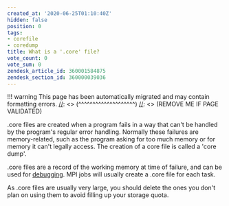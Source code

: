 ```yaml
---
created_at: '2020-06-25T01:10:40Z'
hidden: false
position: 0
tags:
- corefile
- coredump
title: What is a '.core' file?
vote_count: 0
vote_sum: 0
zendesk_article_id: 360001584875
zendesk_section_id: 360000039036
---
```




[//]: <> (REMOVE ME IF PAGE VALIDATED)
[//]: <> (vvvvvvvvvvvvvvvvvvvv)
!!! warning
    This page has been automatically migrated and may contain formatting errors.
[//]: <> (^^^^^^^^^^^^^^^^^^^^)
[//]: <> (REMOVE ME IF PAGE VALIDATED)

.core files are created when a program fails in a way that can't be
handled by the program's regular error handling. Normally these failures
are memory-related, such as the program asking for too much memory or
for memory it can't legally access. The creation of a core file is
called a 'core dump'.

.core files are a record of the working memory at time of failure, and
can be used for
[debugging](../../../Scientific_Computing/Profiling_and_Debugging/Debugging).
MPI jobs will usually create a .core file for each task.

As .core files are usually very large, you should delete the ones you
don't plan on using them to avoid filling up your storage quota.